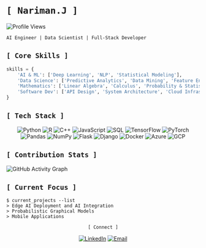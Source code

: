 # `[ Nariman.J ]`

![Profile Views](https://komarev.com/ghpvc/?username=snowholt&color=0e75b6&style=flat&label=Profile+Views)

```
AI Engineer | Data Scientist | Full-Stack Developer
```

## `[ Core Skills ]`

```python
skills = {
    'AI & ML': ['Deep Learning', 'NLP', 'Statistical Modeling'],
    'Data Science': ['Predictive Analytics', 'Data Mining', 'Feature Engineering'],
    'Mathematics': ['Linear Algebra', 'Calculus', 'Probability & Statistics'],
    'Software Dev': ['API Design', 'System Architecture', 'Cloud Infrastructure']
}
```

## `[ Tech Stack ]`

<div align="center">
  
  <!-- Languages -->
  <img src="https://img.shields.io/badge/Python-3776AB?style=for-the-badge&logo=python&logoColor=white" alt="Python"/>
  <img src="https://img.shields.io/badge/R-276DC3?style=for-the-badge&logo=r&logoColor=white" alt="R"/>
  <img src="https://img.shields.io/badge/C++-00599C?style=for-the-badge&logo=c%2B%2B&logoColor=white" alt="C++"/>
  <img src="https://img.shields.io/badge/JavaScript-F7DF1E?style=for-the-badge&logo=javascript&logoColor=black" alt="JavaScript"/>
  <img src="https://img.shields.io/badge/SQL-4479A1?style=for-the-badge&logo=mysql&logoColor=white" alt="SQL"/>
  
  <!-- AI/ML -->
  <img src="https://img.shields.io/badge/TensorFlow-FF6F00?style=for-the-badge&logo=tensorflow&logoColor=white" alt="TensorFlow"/>
  <img src="https://img.shields.io/badge/PyTorch-EE4C2C?style=for-the-badge&logo=pytorch&logoColor=white" alt="PyTorch"/>
  <img src="https://img.shields.io/badge/Pandas-150458?style=for-the-badge&logo=pandas&logoColor=white" alt="Pandas"/>
  <img src="https://img.shields.io/badge/NumPy-013243?style=for-the-badge&logo=numpy&logoColor=white" alt="NumPy"/>
  
  <!-- Frameworks & Tools -->
  <img src="https://img.shields.io/badge/Flask-000000?style=for-the-badge&logo=flask&logoColor=white" alt="Flask"/>
  <img src="https://img.shields.io/badge/Django-092E20?style=for-the-badge&logo=django&logoColor=white" alt="Django"/>
  <img src="https://img.shields.io/badge/Docker-2496ED?style=for-the-badge&logo=docker&logoColor=white" alt="Docker"/>
  <img src="https://img.shields.io/badge/Azure-0089D6?style=for-the-badge&logo=microsoft-azure&logoColor=white" alt="Azure"/>
  <img src="https://img.shields.io/badge/GCP-4285F4?style=for-the-badge&logo=google-cloud&logoColor=white" alt="GCP"/>
  
</div>

## `[ Contribution Stats ]`
![GitHub Activity Graph](https://github-profile-summary-cards.vercel.app/api/cards/profile-details?username=snowholt&theme=react)


## `[ Current Focus ]`
```shell
$ current_projects --list
> Edge AI Deployment and AI Integration
> Probabilistic Graphical Models
> Mobile Applications
```

<div align="center">
  
```
[ Connect ]
```
  
[![LinkedIn](https://img.shields.io/badge/LinkedIn-0077B5?style=for-the-badge&logo=linkedin&logoColor=white)](https://www.linkedin.com/in/narimanjafari/)
[![Email](https://img.shields.io/badge/Email-D14836?style=for-the-badge&logo=gmail&logoColor=white)](mailto:jafari.nariman@gmail.com)
  
</div>
